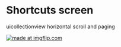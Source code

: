 # Shortcuts screen

uicollectionview horizontal scroll and paging

<a href="https://imgflip.com/gif/325ivz"><img src="https://i.imgflip.com/325ivz.gif" title="made at imgflip.com"/></a>
